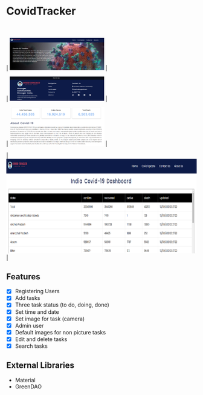 # CovidTracker
### 

<br>


| <img src="img1.png" width=250px > | 

| <img src="img3.png" width=250px > |

| <img src="img2.png" width=250px > |

| <img src="img4.png" height=250px> | 
<br>

 ## Features
 - [x] Registering Users
 - [x] Add tasks
 - [x] Three task status (to do, doing, done)
 - [x] Set time and date
 - [x] Set image for task (camera)
 - [x] Admin user
 - [x] Default images for non picture tasks
 - [x] Edit and delete tasks
 - [x] Search tasks
 ## External Libraries
 - Material
 - GreenDAO

 
